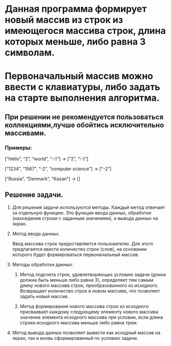  
# Данная программа  формирует новый массив из строк из имеющегося массива строк, длина которых меньше, либо равна 3 символам. 
# Первоначальный массив можно ввести с клавиатуры, либо задать на старте выполнения алгоритма. 
## При решении не рекомендуется пользоваться коллекциями,лучше обойтись исключительно массивами.

### Примеры:

[“Hello”, “2”, “world”, “:-)”] → [“2”, “:-)”]

[“1234”, “1567”, “-2”, “computer science”] → ["-2"]

[“Russia”, “Denmark”, “Kazan”] → []


## Решение задачи.
1. Для решения задачи используются методы.
Каждый метод отвечает за отдельную функцию.
Это функции ввода данных, обработки (нахождения строки с заданным значением), и вывода данных на экран.

2. Метод ввода данных. 

   Ввод массива строк предоставляется пользователю. Для этого предлагается ввести количество строк (слов), на основании которого будет формироваться первоначальный массив. 

3. Методы обработки данных. 
   
   1. Метод подсчета строк, удовлетворяющих условию задачи (длина должна быть меньше либо равна 3), определяет тем самым длину нового массива строк, преобразованного из исходного. Возвращает количество строк в новом массиве, что позволяет задать новый массив.

   2. Метод формирования нового массива строк из исходного присваивает каждому следующему элементу нового массива значение элемента исходного массива при условии, если длина строки исходного массива меньше либо равна трем.

4. Метод вывода данных позволяет вывести как исходный массив на экран, так и вновь сформированный по условию задачи.
